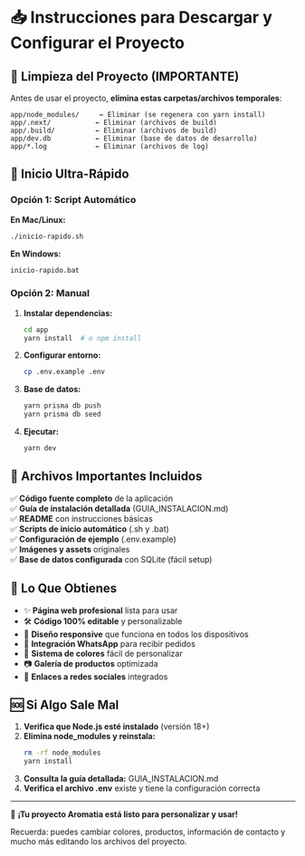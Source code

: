 
# 📥 Instrucciones para Descargar y Configurar el Proyecto

## 🧹 Limpieza del Proyecto (IMPORTANTE)

Antes de usar el proyecto, **elimina estas carpetas/archivos temporales**:

```
app/node_modules/     ← Eliminar (se regenera con yarn install)
app/.next/           ← Eliminar (archivos de build)
app/.build/          ← Eliminar (archivos de build)
app/dev.db           ← Eliminar (base de datos de desarrollo)
app/*.log            ← Eliminar (archivos de log)
```

## 🚀 Inicio Ultra-Rápido

### **Opción 1: Script Automático**

**En Mac/Linux:**
```bash
./inicio-rapido.sh
```

**En Windows:**
```cmd
inicio-rapido.bat
```

### **Opción 2: Manual**

1. **Instalar dependencias:**
   ```bash
   cd app
   yarn install  # o npm install
   ```

2. **Configurar entorno:**
   ```bash
   cp .env.example .env
   ```

3. **Base de datos:**
   ```bash
   yarn prisma db push
   yarn prisma db seed
   ```

4. **Ejecutar:**
   ```bash
   yarn dev
   ```

## 📁 Archivos Importantes Incluidos

✅ **Código fuente completo** de la aplicación  
✅ **Guía de instalación detallada** (GUIA_INSTALACION.md)  
✅ **README** con instrucciones básicas  
✅ **Scripts de inicio automático** (.sh y .bat)  
✅ **Configuración de ejemplo** (.env.example)  
✅ **Imágenes y assets** originales  
✅ **Base de datos configurada** con SQLite (fácil setup)  

## 🎯 Lo Que Obtienes

- ✨ **Página web profesional** lista para usar
- 🛠️ **Código 100% editable** y personalizable  
- 📱 **Diseño responsive** que funciona en todos los dispositivos
- 💬 **Integración WhatsApp** para recibir pedidos
- 🎨 **Sistema de colores** fácil de personalizar
- 📷 **Galería de productos** optimizada
- 🔗 **Enlaces a redes sociales** integrados

## 🆘 Si Algo Sale Mal

1. **Verifica que Node.js esté instalado** (versión 18+)
2. **Elimina node_modules y reinstala:**
   ```bash
   rm -rf node_modules
   yarn install
   ```
3. **Consulta la guía detallada:** GUIA_INSTALACION.md
4. **Verifica el archivo .env** existe y tiene la configuración correcta

---

🎉 **¡Tu proyecto Aromatia está listo para personalizar y usar!**

Recuerda: puedes cambiar colores, productos, información de contacto y mucho más editando los archivos del proyecto.
